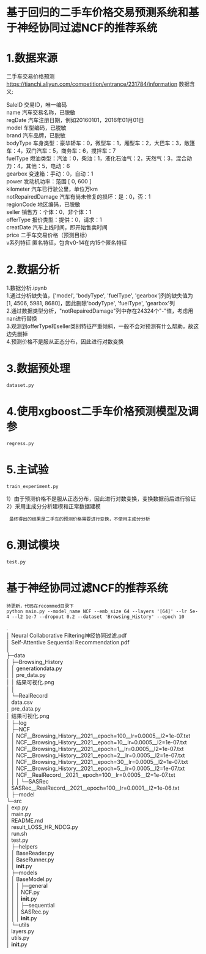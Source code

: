 # 基于回归的二手车价格交易预测系统和基于神经协同过滤NCF的推荐系统

# 1.数据来源  
二手车交易价格预测  	
https://tianchi.aliyun.com/competition/entrance/231784/information
数据含义:  

SaleID	交易ID，唯一编码  
name	汽车交易名称，已脱敏  
regDate	汽车注册日期，例如20160101，2016年01月01日  
model	车型编码，已脱敏  
brand	汽车品牌，已脱敏  
bodyType	车身类型：豪华轿车：0，微型车：1，厢型车：2，大巴车：3，敞篷车：4，双门汽车：5，商务车：6，搅拌车：7  
fuelType	燃油类型：汽油：0，柴油：1，液化石油气：2，天然气：3，混合动力：4，其他：5，电动：6  
gearbox	变速箱：手动：0，自动：1  
power	发动机功率：范围 [ 0, 600 ]  
kilometer	汽车已行驶公里，单位万km  
notRepairedDamage	汽车有尚未修复的损坏：是：0，否：1  
regionCode	地区编码，已脱敏  
seller	销售方：个体：0，非个体：1  
offerType	报价类型：提供：0，请求：1  
creatDate	汽车上线时间，即开始售卖时间  
price	二手车交易价格（预测目标）  
v系列特征	匿名特征，包含v0-14在内15个匿名特征  

# 2.数据分析   
1.数据分析.ipynb  
1.通过分析缺失值，['model', 'bodyType', 'fuelType', 'gearbox']列的缺失值为 [1, 4506, 5981, 8680]，因此删除'bodyType', 'fuelType', 'gearbox'列   
2.通过数据类型分析，"notRepairedDamage"列中存在24324个"-"值，考虑用nan进行替换   
3.观测到offerType和seller类别特征严重倾斜，一般不会对预测有什么帮助，故这边先删掉   
4.预测价格不是服从正态分布，因此进行对数变换  
	
# 3.数据预处理 
	dataset.py

# 4.使用xgboost二手车价格预测模型及调参 

	regress.py  

# 5.主试验 
	train_experiment.py

  1）由于预测价格不是服从正态分布，因此进行对数变换，变换数据前后进行验证  
  2）采用主成分分析建模和正常数据建模  
  
     最终得出的结果是二手车的预测价格需要进行变换，不使用主成分分析
  
# 6.测试模块 
	test.py
	
# 基于神经协同过滤NCF的推荐系统
	待更新，代码在recommed目录下
	python main.py --model_name NCF --emb_size 64 --layers '[64]' --lr 5e-4 --l2 1e-7 --dropout 0.2 --dataset 'Browsing_History' --epoch 10
.   
│   Neural Collaborative Filtering神经协同过滤.pdf  
│   Self-Attentive Sequential Recommendation.pdf  
│  
├─data  
│    ├─Browsing_History  
│    │      generationdata.py  
│    │      pre_data.py  
│    │      结果可视化.png  
│    │  
│    └─RealRecord   
│            data.csv  
│            pre_data.py  
│            结果可视化.png  
│ 
├─log  
│  ├─NCF  
│  │      NCF__Browsing_History__2021__epoch=100__lr=0.0005__l2=1e-07.txt  
│  │      NCF__Browsing_History__2021__epoch=10__lr=0.0005__l2=1e-07.txt  
│  │      NCF__Browsing_History__2021__epoch=1__lr=0.0005__l2=1e-07.txt  
│  │      NCF__Browsing_History__2021__epoch=2__lr=0.0005__l2=1e-07.txt  
│  │      NCF__Browsing_History__2021__epoch=30__lr=0.0005__l2=1e-07.txt  
│  │      NCF__Browsing_History__2021__epoch=5__lr=0.0005__l2=1e-07.txt  
│  │      NCF__RealRecord__2021__epoch=100__lr=0.0005__l2=1e-07.txt  
│  │
│  └─SASRec  
│          SASRec__RealRecord__2021__epoch=100__lr=0.0001__l2=1e-06.txt  
│
├─model  
└─src  
    │  exp.py  
    │  main.py  
    │  README.md  
    │  result_LOSS_HR_NDCG.py  
    │  run.sh  
    │  test.py  
    │ 
    ├─helpers  
    │  │  BaseReader.py  
    │  │  BaseRunner.py  
    │  │  __init__.py  
    │ 
    ├─models  
    │  │  BaseModel.py  
    │  │ 
    │  ├─general  
    │  │  │  NCF.py   
    │  │  │  __init__.py   
    │  │
    │  ├─sequential  
    │  │  │  SASRec.py  
    │  │  │  __init__.py  
    │ 
    └─utils  
        │  layers.py  
        │  utils.py  
        │  __init__.py  
	
